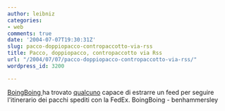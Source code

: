 ```yaml
---
author: leibniz
categories:
- web
comments: true
date: '2004-07-07T19:30:31Z'
slug: pacco-doppiopacco-contropaccotto-via-rss
title: Pacco, doppiopacco, contropaccotto via Rss
url: "/2004/07/07/pacco-doppiopacco-contropaccotto-via-rss/"
wordpress_id: 3200

---
```

[BoingBoing ](http://www.boingboing.net/2004/07/05/turn_fedex_tracking_.html)ha trovato [qualcuno](http://www.benhammersley.com/weblog/2004/07/04/track_your_packages_in_rss.html) capace di estrarre un feed per seguire l'itinerario dei pacchi spediti con la FedEx.
BoingBoing - benhammersley
